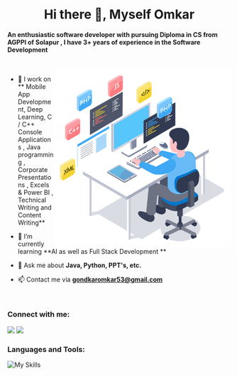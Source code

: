 

<h1 align="center">Hi there 👋, Myself Omkar</h1>
<h4 align="left">An enthusiastic software developer with pursuing Diploma in CS from AGPPI of Solapur , I have 3+ years of experience in the Software Development </h3>
<br/>
<img align="right" alt="coder-gif" width="400" src="https://github.com/Omkar2k5/Omkar2k5/blob/04a7883abea218142d2dfb1fc87a9781233eeb65/coder1 .gif" >

- 🔭 I work on ** Mobile App Development, Deep Learning, C / C++ Console Applications , Java programming , Corporate Presentations , Excels & Power BI , Technical Writing and Content Writing**  

- 🌱 I’m currently learning **AI as well as Full Stack Development **

- 💬 Ask me about **Java, Python, PPT's, etc.**

- 📫 Contact me via **gondkaromkar53@gmail.com**
<br/>

<h3 align="left">Connect with me:</h3>
<p align="left">
<a href="https://www.linkedin.com/in/omkar-gondkar-4532792b2/" target="blank"><img src="https://img.shields.io/badge/linkedin-%230077B5.svg?&style=for-the-badge&logo=linkedin&logoColor=white" /></a>
<a href="https://www.instagram.com/stoic_omkar/" target="blank"><img src="https://img.shields.io/badge/Instagram-E4405F?style=for-the-badge&logo=instagram&logoColor=white" /></a>
</p>


<h3 align="left">Languages and Tools:</h3>

![My Skills](https://skillicons.dev/icons?i=java,js,py,androidstudio,css,discord,eclipse,figma,firebase,git,html,mysql,ps,php,tensorflow,vscode,wordpress,c,cpp,py)

